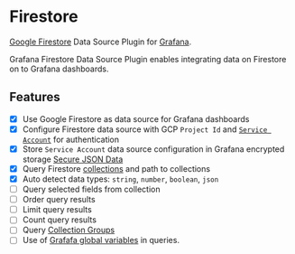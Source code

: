 <!-- This README file is going to be the one displayed on the Grafana.com website for your plugin -->

# Firestore

[Google Firestore](https://cloud.google.com/firestore) Data Source Plugin for [Grafana](https://grafana.com/).

Grafana Firestore Data Source Plugin enables integrating data on Firestore on to Grafana dashboards.

## Features
- [x] Use Google Firestore as data source for Grafana dashboards
- [x] Configure Firestore data source with GCP `Project Id` and [`Service Account`](https://cloud.google.com/firestore/docs/security/iam) for authentication
- [x] Store `Service Account` data source configuration in Grafana encrypted storage [Secure JSON Data](https://grafana.com/docs/grafana/latest/developers/plugins/add-authentication-for-data-source-plugins/#encrypt-data-source-configuration)
- [x] Query Firestore [collections](https://firebase.google.com/docs/firestore/data-model#collections) and path to collections
- [x] Auto detect data types: `string`, `number`, `boolean`, `json`
- [ ] Query selected fields from collection
- [ ] Order query results
- [ ] Limit query results
- [ ] Count query results
- [ ] Query [Collection Groups](https://firebase.blog/posts/2019/06/understanding-collection-group-queries)
- [ ] Use of [Grafafa global variables](https://grafana.com/docs/grafana/latest/dashboards/variables/add-template-variables/#global-variables) in queries.
